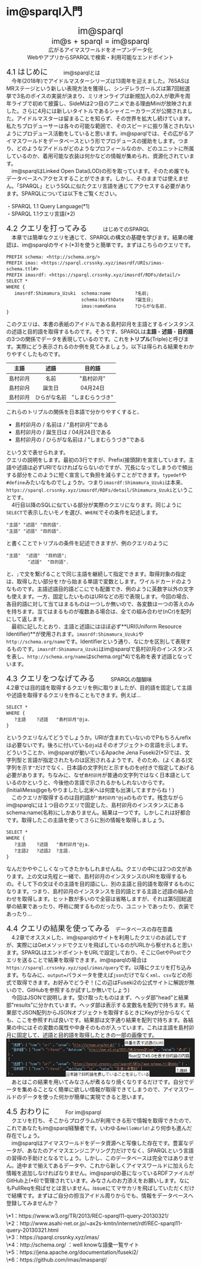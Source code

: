 # im@sparql入門

<!-- ![Logo](images/crssnky/top.png) -->
<!-- 改ページはなんとなくな希望 -->

<!-- ここ囲いたい || 画像にしたい -->
<center><big><big><big>im@sparql</big></big></big></center>
<center><big><big>im@s + sparql = im@sparql</big></big></center>
<center>広がるアイマスワールドをオープンデータ化</center>
<center>WebやアプリからSPARQLで検索・利用可能なエンドポイント</center>

<big><big>4.1 はじめに</big></big>　　　im@sparqlとは  
　今年(2018年)でアイドルマスターシリーズは13周年を迎えました。765ASはMRステージという新しい表現方法を獲得し、シンデレラガールズは第7回総選挙で3名のボイスの実装が決まり、ミリオンライブは新規加入の2人が歌声を周年ライブで初めて披露し、SideMは2つ目のアニメである理由Miniが放映されました。さらに4月には新しいタイトルであるシャイニーカラーズが公開されました。アイドルマスターは留まることを知らず、その世界を拡大し続けています。私たちプロデューサーは各々の可能な範囲で、そのスピードに振り落とされないようにプロデュース活動をしていると思います。im@sparqlでは、その広がるアイマスワールドをデータベースという形でプロデュースの援助をします。つまり、どのようなアイドルがどのようなプロフィールなのか、どのユニットに所属しているのか、着用可能な衣装は何かなどの情報が集められ、資源化されています。  
　im@sparqlはLinked Open Data(LOD)の形を取っています。そのため誰でもデータベースへアクセスすることができます。しかし、そのままでは使えません。「SPARQL」というSQLに似たクエリ言語を通じてアクセスする必要があります。SPARQLについては以下をご覧ください。  
<!-- ここ賛否両論 -->
<!-- っていうかURLどうしようかしら -->
・SPARQL 1.1 Query Language(\*1)  
・SPARQL 1.1クエリ言語(\*2)  

<big><big>4.2 クエリを打ってみる</big></big>　　　はじめてのSPARQL  
　本章では簡単なクエリを通じて、SPARQLの構文の基礎を学びます。結果の確認は、im@sparqlのサイト(\*3)を使うと簡単です。まずはこちらのクエリです。
```sparql
PREFIX schema: <http://schema.org/>
PREFIX imas: <https://sparql.crssnky.xyz/imasrdf/URIs/imas-schema.ttl#>
PREFIX imasrdf: <https://sparql.crssnky.xyz/imasrdf/RDFs/detail/>
SELECT * 
WHERE {
   imasrdf:Shimamura_Uzuki  schema:name         ?名前;
                            schema:birthDate    ?誕生日;
                            imas:nameKana       ?ひらがな名前.
}
```
このクエリは、本書の表紙のアイドルである島村卯月を主語とするインスタンスの述語と目的語を取得するものです。そうです、SPARQLは**主語**・**述語**・**目的語**の3つの関係でデータを表現しているのです。これを**トリプル**(Triple)と呼びます。実際にどう表示されるのか例を見てみましょう。以下は得られる結果をわかりやすくしたものです。

|主語|述語|目的語|
|:-:|:-:|:-:|
|島村卯月|名前|"島村卯月"|
|島村卯月|誕生日|04月24日|
|島村卯月|ひらがな名前|"しまむらうづき"|
これらのトリプルの関係を日本語で分かりやすくすると、
- 島村卯月の / 名前は / "島村卯月"である
- 島村卯月の / 誕生日は / 04月24日である
- 島村卯月の / ひらがな名前は / "しまむらうづき"である

という文で表せられます。  
クエリの説明をします。最初の3行ですが、Prefix(接頭辞)を宣言しています。主語や述語は必ずURIでなければならないのですが、冗長になってしまうので頻出する部分をこのように短く宣言して負担を減らすことができます。`typedef`や`#define`みたいなものでしょうか。つまり`imasrdf:Shimamura_Uzuki`は本来、`https://sparql.crssnky.xyz/imasrdf/RDFs/detail/Shimamura_Uzuki`ということです。  
　4行目以降のSQLに似ている部分が実際のクエリになります。同じように`SELECT`で表示したいモノを選び、`WHERE`でその条件を記述します。
```
"主語" "述語" "目的語".
"主語" "述語" "目的語".
```
と書くことでトリプルの条件を記述できますが、例のクエリのように
```
"主語"  "述語"  "目的語";
        "述語"  "目的語".
```
と、`;`で文を繋げることで同じ主語を継続して指定できます。取得対象の指定は、取得したい部分を`?`から始まる単語で変数とします。ワイルドカードのようなものです。主語述語目的語どこにでも配置でき、例のように英数字以外の文字も使えます。一方、固定したいものはURIなどの形で表現します。今回の場合、各目的語に対して当てはまるものは一つしか無いので、各変数は一つの答えのみを持ちます。当てはまるものが複数ある場合は、全ての組み合わせ(nCr)を配列にして返します。  
　最初に記したとおり、主語と述語にはほぼ必ず**URI(Uniform Resource Identifier)**が使用されます。`imasrdf:Shimamura_Uzuki`や`http://schema.org/name`です。Identifierという通り、なにかを区別して表現するものです。`imasrdf:Shimamura_Uzuki`はim@sparqlで島村卯月のインスタンスを表し、`http://schema.org/name`はschema.org(\*4)で名称を表す述語となっています。

<big><big>4.3 クエリをつなげてみる</big></big>　　　SPARQLの醍醐味  
4.2章では目的語を取得するクエリを例に取りましたが、目的語を固定して主語や述語を取得するクエリを作ることもできます。例えば...
```SPARQL
SELECT * 
WHERE {
   ?主語    ?述語   "島村卯月"@ja.
}
```
というクエリなんてどうでしょうか。URIが含まれていないのでPもちろんrefixは必要ないです。後ろに付いている`@ja`はそのオブジェクトの言語を示します。どういうことか、im@sparqlが動いているApache Jena Fuseki2(\*5)では、文字列型と言語が指定されたものは区別されるようです。そのため、(よくある)文字列を示す`"`だけでなく、日本語の文字列だと示すものを`@`付きで指定してあげる必要があります。ちなみに、なぜ`島村卯月`が普通の文字列ではなく日本語としているのかというと、今後他の言語で示されるかもしれないからです。(InitialiMess@geもやりましたし北米へは何度も出演してますからね！)  
　このクエリが取得するのは目的語が`"島村卯月"@ja`のものです。残念ながらim@sparqlには１つ目のクエリで固定した、島村卯月のインスタンスにあるschema:name(名称)にしかありません。結果は一つです。しかしこれは好都合です。取得したこの主語を使ってさらに別の情報を取得しましょう。  
```SPARQL
SELECT * 
WHERE {
   ?主語    ?述語   "島村卯月"@ja.
   ?主語2   ?述語2  ?主語.
}
```
なんだかややこしくなってきたかもしれませんね。クエリの中には2つの文があります。上の文は先程と一緒で、島村卯月のインスタンスのURIを取得するもの。そして下の文はその主語を目的語にし、別の主語と目的語を取得するものになります。つまり、島村卯月のインスタンスを目的語とする主語と述語の組み合わせを取得します。ヒット数が多いので全容は省略しますが、それは第5回総選挙の結果であったり、呼称に関するものだったり、ユニットであったり、衣装であったり...  

<big><big>4.4 クエリの結果を使ってみる</big></big>　データベースの存在意義  
　4.2章でオススメした、im@sparqlのサイトを利用したクエリのお試しですが、実際にはGetメソッドでクエリを飛ばしているのがURLから察せれると思います。SPARQLはエンドポイントをURLで設定しており、そこにGetやPostでクエリを送ることで結果を取得できます。im@sparqlの場合は`https://sparql.crssnky.xyz/spql/imas/query`です。以降にクエリを打ち込みます。ちなみに、`output=`パラメータを使えば`json`だけでなく`xml`、`csv`などの形式で取得できます。お好みでどうぞ！(この辺はFuseki2の公式サイトに解説が無いので、GitHubを参照するか試すしか無いでしょう)  
　今回はJSONで説明します。受け取ったものはまず、ヘッダ部"head"と結果部"results"に分かれています。ヘッダ部は表示する変数名を配列で持ちます。結果部でJSON配列からJSONオブジェクトを取得するときにKeyが分からなくても、ここを参照すれば良いです。結果部は文字通り結果を配列で持ちます。各結果の中にはその変数の属性や中身そのものが入っています。これは主語を島村卯月に固定して、述語と目的語を取得したときの一部の画像です。  
![](./images/crssnky/json.png)  
　あとはこの結果を用いてみなさんが煮るなり焼くなりするだけです。自分でデータを集めることなく簡単に欲しい情報が取得できてしまうので、アイマスワールドのデータを使った何かが簡単に実現できると思います。  

<big><big>4.5  おわりに</big></big>　　　For im@sparql  
　クエリを打ち、そこからプログラムが利用できる形で情報を取得できたので、これであなたもim@sparql経験者です。いわゆる`HelloWorld!`より何歩も進んだ存在でしょう。  
　im@sparqlはアイマスワールドをデータ資源へと写像した存在です。豊富なデータが、あなたのアイマスエンジニアリング力だけでなく、SPARQLという言語の習得の手助けとなるでしょう。しかし、このデータベースは完全ではありません。途中まで揃えてあるデータや、これから新しくアイマスワールドに加えらた情報を追加しなければなりません。im@sparqlの基になっているRDFファイルがGitHub上(\*6)で管理されています。みなさんのお力添えをお願いします。なにもPullReqを飛ばせとは言いません。issueにてマサカリを飛ばしていただくだけで結構です。まずはご自分の担当アイドル周りからでも、情報をデータベースへ登録してみませんか？

<footer>\*1：https://www.w3.org/TR/2013/REC-sparql11-query-20130321/</footer>
<footer>\*2：http://www.asahi-net.or.jp/~ax2s-kmtn/internet/rdf/REC-sparql11-query-20130321.html</footer>
<footer>\*3：https://sparql.crssnky.xyz/imas/</footer>
<footer>\*4：http://schema.org/ ：well knowな語彙一覧サイト</footer>
<footer>\*5：https://jena.apache.org/documentation/fuseki2/</footer>
<footer>\*6：https://github.com/imas/imasparql/</footer>